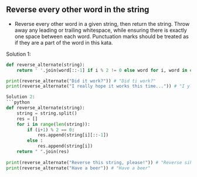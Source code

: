 ## Reverse every other word in the string
- Reverse every other word in a given string, then return the string. Throw away any leading or trailing whitespace, while ensuring there is exactly one space between each word. Punctuation marks should be treated as if they are a part of the word in this kata.

Solution 1:
```python 
def reverse_alternate(string):  
    return ' '.join(word[::-1] if i % 2 != 0 else word for i, word in enumerate(string.split()))

print(reverse_alternate("Did it work?")) # "Did ti work?"
print(reverse_alternate("I really hope it works this time...")) # "I yllaer hope ti works siht time..." 

Solution 2:
```python 
def reverse_alternate(string):
    string = string.split()
    res = []
    for i in range(len(string)):
        if (i+1) % 2 == 0:
            res.append(string[i][::-1])
        else :
            res.append(string[i])
    return " ".join(res)
 
print(reverse_alternate("Reverse this string, please!")) # "Reverse siht string, !esaelp"
print(reverse_alternate("Have a beer")) # "Have a beer"
```
 